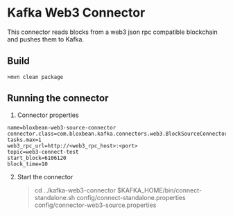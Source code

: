 # Kafka Web3 Connector

This connector reads blocks from a web3 json rpc compatible blockchain and pushes them to Kafka.

## Build

    >mvn clean package
        
## Running the connector

1. Connector properties

```$xslt
name=bloxbean-web3-source-connector
connector.class=com.bloxbean.kafka.connectors.web3.BlockSourceConnector
tasks.max=1
web3_rpc_url=http://<web3_rpc_host>:<port>
topic=web3-connect-test
start_block=6106120
block_time=10
```
   
2. Start the connector

   >cd ../kafka-web3-connector
   >$KAFKA_HOME/bin/connect-standalone.sh config/connect-standalone.properties config/connector-web3-source.properties
     
